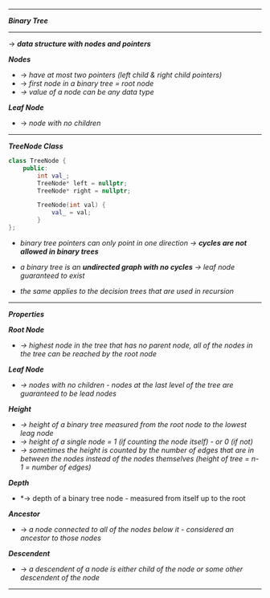 
- - - 

***Binary Tree***

- - - 

 → ***data structure with nodes and pointers***

***Nodes***
- → *have at most two pointers (left child & right child pointers)*
- → *first node in a binary tree = root node*
- *→ value of a node can be any data type*

***Leaf Node***
- → *node with no children*

- - - 

***TreeNode Class***

```c++
class TreeNode {
    public:
        int val_;
        TreeNode* left = nullptr;
        TreeNode* right = nullptr;

        TreeNode(int val) {
            val_ = val;
        }
};
```

- *binary tree pointers can only point in one direction → **cycles are not allowed in binary trees***
- *a binary tree is an **undirected graph with no cycles** → leaf node guaranteed to exist*

- *the same applies to the decision trees that are used in recursion*

- - - 

***Properties***

***Root Node***
- *→ highest node in the tree that has no parent node, all of the nodes in the tree can be reached by the root node*

***Leaf Node***
- *→ nodes with no children - nodes at the last level of the tree are guaranteed to be lead nodes*

***Height***
- *→ height of a binary tree measured from the root node to the lowest leag node*
- *→ height of a single node = 1 (if counting the node itself) - or 0 (if not)*
- *→ sometimes the height is counted by the number of edges that are in between the nodes instead of the nodes themselves (height of tree = n-1 = number of edges)*

***Depth***
- *→ depth of a binary tree node - measured from itself up to the root

***Ancestor***
- → *a node connected to all of the nodes below it - considered an ancestor to those nodes*

***Descendent***
- → *a descendent of a node is either child of the node or some other descendent of the node*

- - - 

